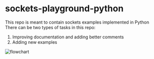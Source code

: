 # sockets-playground-python
This repo is meant to contain sockets examples implemented in Python
There can be two types of tasks in this repo:
1. Improving documentation and adding better comments
2. Adding new examples

![flowchart](assets/sockkets-flowchart.webp)
